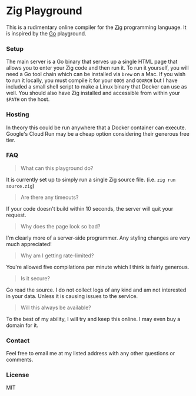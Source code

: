 # Zig Playground

This is a rudimentary online compiler for the [Zig](https://ziglang.org) programming language. It
is inspired by the [Go](https://play.golang.org) playground.

### Setup
The main server is a Go binary that serves up a single HTML page that allows you to enter your Zig
code and then run it. To run it yourself, you will need a Go tool chain which can be installed via
`brew` on a Mac. If you wish to run it locally, you must compile it for your `GOOS` and `GOARCH`
but I have included a small shell script to make a Linux binary that Docker can use as well. You
should also have Zig installed and accessible from within your `$PATH` on the host.

### Hosting
In theory this could be run anywhere that a Docker container can execute. Google's Cloud Run may be
a cheap option considering their generous free tier.

### FAQ
> What can this playground do?

It is currently set up to simply run a single Zig source file. (i.e. `zig run source.zig`)

> Are there any timeouts?

If your code doesn't build within 10 seconds, the server will quit your request.

> Why does the page look so bad?

I'm clearly more of a server-side programmer. Any styling changes are very much appreciated!

> Why am I getting rate-limited?

You're allowed five compilations per minute which I think is fairly generous.

> Is it secure?

Go read the source. I do not collect logs of any kind and am not interested in your data. Unless it
is causing issues to the service.

> Will this always be available?

To the best of my ability, I will try and keep this online. I may even buy a domain for it.

### Contact
Feel free to email me at my listed address with any other questions or comments.

### License
MIT
